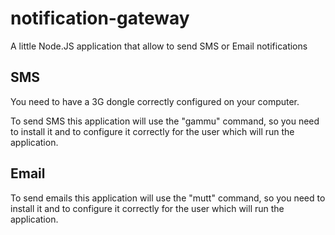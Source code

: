 notification-gateway
====================

A little Node.JS application that allow to send SMS or Email notifications


SMS
---

You need to have a 3G dongle correctly configured on your computer.

To send SMS this application will use the "gammu" command, so you need to install it and to configure it correctly for the user which will run the application.

Email
-----

To send emails this application will use the "mutt" command, so you need to install it and to configure it correctly for the user which will run the application.

